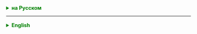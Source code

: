 <details style="margin-top: 16px">
  <summary style="cursor: pointer; color: green;"><b>на Русском</b></summary>


## Двусвязные списки

Представьте себе поезд, где каждый вагон — это элемент списка. Каждый вагон связан с предыдущим и следующим вагоном. В каждом вагоне есть:

- Место для хранения пассажира (данные элемента).
- Дверь, ведущая к предыдущему вагону.
- Дверь, ведущая к следующему вагону.

Первый вагон (головной элемент списка) имеет дверь, ведущую только вперед, а последний вагон (хвостовой элемент списка) — только назад.

### Отличие от массива

- **Массивы** — это непрерывные блоки памяти, где каждый элемент располагается рядом с другим. Если вы хотите добавить или удалить элемент из середины массива, вам придется "перемещать" все последующие элементы.

- **Связные списки** не требуют непрерывного блока памяти. Элементы могут быть разбросаны по разным участкам памяти, но связаны между собой указателями (в нашей аналогии — дверьми между вагонами). Это делает вставку или удаление элемента из середины списка более быстрой операцией по сравнению с массивами.

### Преимущества и недостатки


- **Преимущества:**
    - Динамический размер (не требует предварительного объявления размера, как массив).
    - Быстрая вставка или удаление из середины списка (в отличие от массивов).

- **Недостатки:**
    - Занимают больше памяти из-за хранения дополнительных указателей на предыдущий и следующий элементы.
    - Последовательный доступ к элементам (для доступа к элементу необходимо пройти через все предыдущие элементы).
    - Нет прямого доступа к произвольному элементу (как в массиве).

 
**Двусвязные списки — это лишь одна из структур данных**, и в разных задачах может потребоваться использование разных структур. Но понимание основ работы со списками даст вам хорошую основу для изучения других структур данных и алгоритмов


### Практическое упражнение
**Задача:** Создать базовую реализацию двусвязного списка для понимания его внутреннего устройства и методов работы.

- Задача минимум: Реализовать следующие методы:
  - `add(T value)` - добавить элемент в конец списка.
  - `add(int index, T value)` - добавить элемент в указанную позицию.
  - `remove(int index)` - удалить элемент из указанной позиции.
  - `get(int index)` - получить элемент из указанной позиции.
  - `size()` - получить количество элементов в списке.
  - `isEmpty()` - проверить, пуст ли список.
  - `clear()` - очистить список.


- Дополнительная задача: Имплементировать второй интерфейс, который будет содержать следующие методы:
  - `void addLast(T value);`
  - `void addFirst(T value);` 
  - `T getFirst();` 
  - `T getLast();`
  - `T remove();` // Удаляет первый элемент списка
  - `T removeFirst();` 
  - `T removeLast();` //Удаляет последний элемент списка




## Итераторы в Java

**Что такое итераторы?**
- Инструменты для последовательного доступа к элементам коллекции без раскрытия её внутреннего представления.

**Почему они важны?**
- Позволяют унифицированно работать с различными типами коллекций.
- Обеспечивают безопасный доступ к элементам коллекции.

---

## Концепция итератора

### Свойства итератора**:
- Предоставляет механизм для прохода по элементам коллекции.
- Указывает на конкретный элемент в коллекции в данный момент времени.

### Основные методы интерфейса `Iterator`**:
- `boolean hasNext()`: возвращает true, если итератор имеет еще элементы.
- `E next()`: возвращает следующий элемент из коллекции.
- `void remove()`: удаляет текущий элемент из коллекции.

---

## Использование итераторов в Java

### Проход по элементам коллекции с использованием итератора**:
   ```
   while(iterator.hasNext()) {
       String element = iterator.next();
       System.out.println(element);
   }
   ```

### Удаление элементов во время итерации**:
   ```
   while(iterator.hasNext()) {
       String element = iterator.next();
       if(someCondition) {
           iterator.remove();
       }
   }
   ```

### Улучшенный цикл for-each:
- Java предоставляет "for-each" цикл, который внутри себя использует итератор, но делает код более читаемым.
   ```
   for(String element : collection) {
       System.out.println(element);
   }
   ```

---

## Другие типы итераторов**

### ListIterator:
- Специализированный итератор для списков (`List`).
- Позволяет итерировать в обе стороны и получать индекс элемента.

### Spliterator:
- Интродукция в Java 8.
- Поддерживает параллельную итерацию.

---

## Потенциальные проблемы и рекомендации

### ConcurrentModificationException:
- Возникает, если коллекция была модифицирована во время итерации.

### Безопасная итерация с Concurrent Collections:
- Некоторые коллекции (например, `CopyOnWriteArrayList` или `ConcurrentHashMap`) обеспечивают безопасное поведение при одновременной модификации и итерации.

---

### 
- Итераторы предоставляют унифицированный способ работы с коллекциями в Java.
- Понимание работы итераторов поможет эффективно и безопасно манипулировать данными в коллекциях.



</details>

<hr>

<details style="margin-top: 16px">
  <summary style="cursor: pointer; color: green;"><b>English</b></summary>

## Doubly Linked Lists

Imagine a train where each carriage is an element of the list. Each carriage is connected to the previous and next one. In each carriage there is:

- A place to store a passenger (the element's data).
- A door leading to the previous carriage.
- A door leading to the next carriage.

The first carriage (head of the list) has a door only leading forward, while the last carriage (tail of the list) only leads backward.

### Difference from an array

- **Arrays** are continuous memory blocks where each element is next to the other. If you want to add or remove an element from the middle of the array, you'll need to "move" all the subsequent elements.

- **Linked Lists** don't require a continuous block of memory. Elements can be scattered throughout different memory areas but are connected via pointers (in our analogy - doors between carriages). This makes inserting or deleting an element from the middle of the list a faster operation compared to arrays.

### Pros and Cons

- **Pros:**
    - Dynamic size (doesn't require size declaration upfront as arrays do).
    - Quick insertion or removal from the middle of the list (unlike arrays).

- **Cons:**
    - Consumes more memory because of the storage of additional pointers to previous and next elements.
    - Sequential access to elements (to access an element, you have to go through all previous elements).
    - No direct access to a random element (as in arrays).

**Doubly Linked Lists are just one of the data structures,** and different tasks may require using different structures. But understanding the basics of working with lists will give you a solid foundation for studying other data structures and algorithms.

### Practical Exercise
**Task:** Create a basic implementation of a doubly-linked list to understand its internal structure and working methods.

- Minimum task requirements: Implement the following methods:
    - `add(T value)` - add an element to the end of the list.
    - `add(int index, T value)` - add an element to the specified position.
    - `remove(int index)` - delete an element from the specified position.
    - `get(int index)` - retrieve an element from the specified position.
    - `size()` - get the number of elements in the list.
    - `isEmpty()` - check if the list is empty.
    - `clear()` - clear the list.

</details>